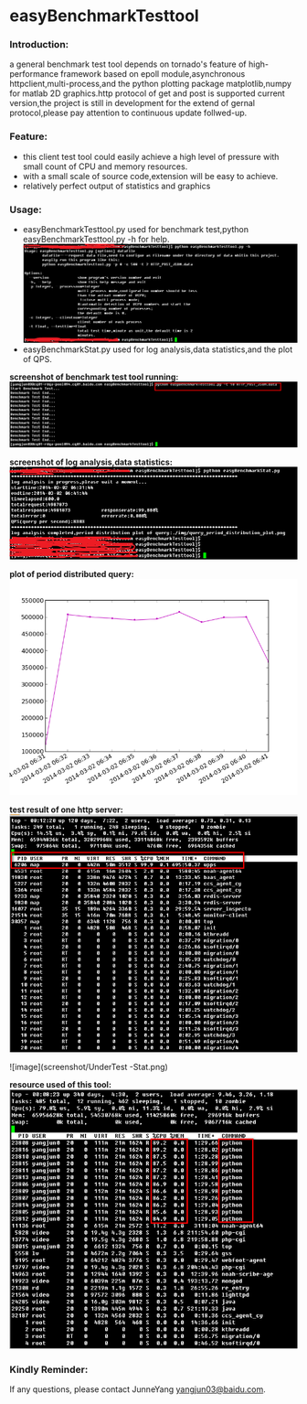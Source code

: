 easyBenchmarkTesttool
=====================

### Introduction:
a general benchmark test tool depends on tornado's feature of high-performance framework based on epoll module,asynchronous httpclient,multi-process,and the python plotting package matplotlib,numpy for matlab 2D graphics.http protocol of get and post is supported current version,the project is still in development for the extend of gernal protocol,please pay attention to continuous update follwed-up.

### Feature:
* this client test tool could easily achieve a high level of pressure with small count of CPU and memory resources.
* with a small scale of source code,extension will be easy to achieve.
* relatively perfect output of statistics and graphics

### Usage:
* easyBenchmarkTesttool.py used for benchmark test,python easyBenchmarkTesttool.py -h for help.    
![image](screenshot/helpinfo.png)     
* easyBenchmarkStat.py used for log analysis,data statistics,and the plot of QPS.    
    
**screenshot of benchmark test tool running:**
![image](screenshot/Benchmark_Start.png)    

**screenshot of log analysis,data statistics:**
![image](screenshot/loganalysis.png)     

**plot of period distributed query:**
![image](screenshot/query_period_distribution_plot.png)  

**test result of one http server:** 
![image](screenshot/UnderTest-PressureToLimit.png)    

![image](screenshot/UnderTest -Stat.png)

**resource used of this tool:**  
![image](screenshot/Benchmark-Testtool-CPU-Memory-Resource.png)

### Kindly Reminder:
If any questions, please contact JunneYang yangjun03@baidu.com.


